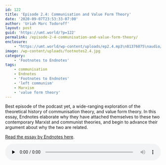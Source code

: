 ```yaml
---
id: 122
title: 'Episode 2.4: Communisation and Value Form Theory'
date: '2020-09-07T23:53:33-07:00'
author: 'Uriah Marc Todoroff'
layout: post
guid: 'https://umt.world/?p=122'
permalink: /episode-2-4-communisation-and-value-form-theory/
enclosure:
    - "https://umt.world/wp-content/uploads/ep2.4.mp3\n81376075\naudio/mpeg\n"
image: /wp-content/uploads/footnotes2.4.jpg
category:
    - 'Footnotes to Endnotes'
tags:
    - communisation
    - Endnotes
    - 'Footnotes to Endnotes'
    - 'left communism'
    - Marxism
    - 'value form theory'
---
```


Best episode of the podcast yet, a wide-ranging exploration of the theoretical history of communisation theory, and value form theory. In this essay, Endnotes elaborate why they have attached themselves to these two contemporary Marxist and communist theories, and begin to advance their argument about why the two are related.

[Read the essay by Endnotes here](https://endnotes.org.uk/issues/2/en/endnotes-communisation-and-value-form-theory).

<audio class="wp-audio-shortcode" controls="controls" id="audio-122-4" preload="none" style="width: 100%;"><source src="https://umt.world/wp-content/uploads/ep2.4.mp3?_=4" type="audio/mpeg"></source><https://umt.world/wp-content/uploads/ep2.4.mp3></audio>
